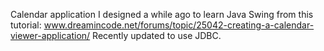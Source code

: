 Calendar application I designed a while ago to learn Java Swing from this tutorial: www.dreamincode.net/forums/topic/25042-creating-a-calendar-viewer-application/ Recently updated to use JDBC.